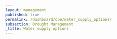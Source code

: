 ```yaml
---
layout: management
published: true
permalink: /dashboard/dpe/water_supply_options/
subsection: Drought Management
_title: Water supply options
---
```

